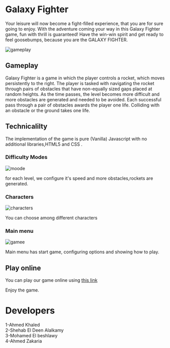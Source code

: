# Galaxy Fighter
Your leisure will now become a fight-filled experience, that you are for sure going to enjoy. With the adventure coming your way in this Galaxy Fighter game, fun with thrill is guaranteed! Have the win-win spirit and get ready to feel goosebumps, because you are the GALAXY FIGHTER.

![gameplay](https://user-images.githubusercontent.com/64443382/107883556-5b70dc80-6ef8-11eb-9d65-55a1e150cabb.png)

## Gameplay

Galaxy Fighter is a game in which the player controls a rocket, which moves
persistently to the right. The player is tasked with navigating the rocket
through pairs of obstacles that have non-equally sized gaps placed at random
heights. As the time passes, the level becomes more difficult and more obstacles
are generated and needed to be avoided. Each successful pass through a pair of
obstacles awards the player one life. Colliding with an obstacle or the ground takes one life.

## Technicalilty

The implementation of the game is pure (Vanilla) Javascript with no additional libraries,HTML5 and CSS .

### Difficulty Modes

![moode](https://user-images.githubusercontent.com/64443382/107883564-5f046380-6ef8-11eb-8aee-4080b8edcc3d.png)

for each level, we configure it's speed and more obstacles,rockets are generated.

### Characters

![characters](https://user-images.githubusercontent.com/64443382/107883551-5744bf00-6ef8-11eb-8ad3-f6f1e3896c8f.png)

You can choose among different characters





### Main menu

![gamee](https://user-images.githubusercontent.com/64443382/107885801-f7a0e080-6f04-11eb-8a51-ef44dcd6f9d1.png)

Main menu has start game, configuring options and showing how to play.



## Play online

You can play our game online using [this link]("soon")

Enjoy the game.
# Developers
1-Ahmed Khaled\
2-Shehab El Deen Alalkamy\
3-Mohamed El beshlawy\
4-Ahmed Zakaria
